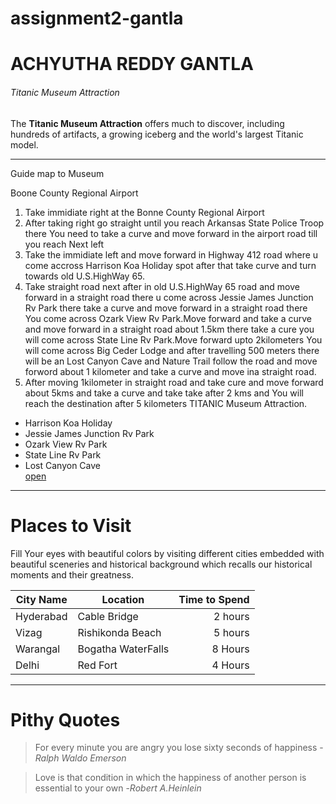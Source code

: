 # assignment2-gantla
# ACHYUTHA REDDY GANTLA

###### Titanic Museum Attraction

The **Titanic Museum Attraction** offers much to discover, including hundreds of artifacts, a growing iceberg and the world's largest Titanic model.
*****
Guide map to Museum

Boone County Regional Airport

1. Take immidiate right at the Bonne County Regional Airport
2. After taking right go straight until you reach Arkansas State Police Troop there You need to take a curve and move forward in the airport road till you reach Next left
3. Take the immidiate left and move forward in Highway 412 road where u come accross Harrison Koa Holiday spot  after that take curve and turn towards old U.S.HighWay 65.
4. Take straight road next after in old U.S.HighWay 65 road and move forward in a straight road there u come across Jessie James Junction Rv Park there take a curve and move forward in a straight road there You come across Ozark View Rv Park.Move forward and take a curve and move forward in a straight road about 1.5km there take a cure you will come across State Line Rv Park.Move forward upto 2kilometers You will come across Big Ceder Lodge and after travelling 500 meters there will be an Lost Canyon Cave and Nature Trail follow the road and move forword about 1 kilometer and take a curve and move ina straight road.
5. After moving 1kilometer in straight road and take cure and move forward about 5kms and take a curve and take take after 2 kms and You will reach the destination after 5 kilometers TITANIC Museum Attraction.

* Harrison Koa Holiday
*  Jessie James Junction Rv Park
* Ozark View Rv Park
* State Line Rv Park
* Lost Canyon Cave    
[ open](AboutMe.md)

**** 
# Places to Visit
Fill Your eyes with beautiful colors by visiting different cities embedded with beautiful sceneries and historical background which recalls our historical moments and their greatness.

| City Name|Location  | Time to Spend |
| --- | --- | ---: |
| Hyderabad| Cable Bridge| 2 hours|
| Vizag| Rishikonda Beach | 5 hours |
| Warangal| Bogatha WaterFalls | 8 Hours |
| Delhi | Red Fort | 4 Hours |

****
# Pithy Quotes
> For every minute you are angry you lose sixty seconds of happiness - *Ralph Waldo Emerson*

>Love is that condition in which the happiness of another person is essential to your own   -*Robert A.Heinlein*
